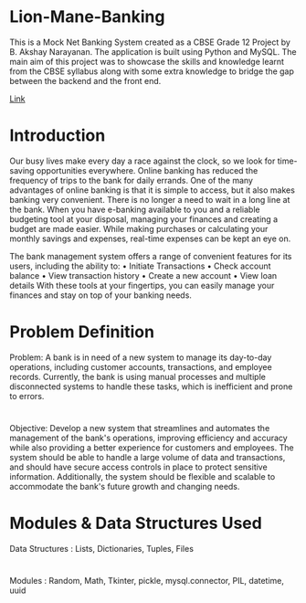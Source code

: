 # Lion-Mane-Banking 
This is a Mock Net Banking System created as a CBSE Grade 12 Project by B. Akshay Narayanan. 
The application is built using Python and MySQL. 
The main aim of this project was to showcase the skills and knowledge learnt
from the CBSE syllabus along with some extra knowledge to bridge the gap between the backend and the front end.

[Link](https://github.com/NarayanAkshay11/Lion-Mane-Banking)

# Introduction
Our busy lives make every day a race against the clock, so we look for time-saving
opportunities everywhere. Online banking has reduced the frequency of trips to the bank
for daily errands.
One of the many advantages of online banking is that it is simple to access, but it also
makes banking very convenient. There is no longer a need to wait in a long line at the
bank. When you have e-banking available to you and a reliable budgeting tool at your
disposal, managing your finances and creating a budget are made easier. While making
purchases or calculating your monthly savings and expenses, real-time expenses can be
kept an eye on.

The bank management system offers a range of convenient features for its users,
including the ability to:
• Initiate Transactions
• Check account balance
• View transaction history
• Create a new account
• View loan details
With these tools at your fingertips, you can easily manage your finances and stay on top
of your banking needs.

# Problem Definition
Problem: A bank is in need of a new system to manage its day-to-day operations, including
customer accounts, transactions, and employee records. Currently, the bank is using
manual processes and multiple disconnected systems to handle these tasks, which is
inefficient and prone to errors.
# 
Objective: Develop a new system that streamlines and automates the management of the
bank's operations, improving efficiency and accuracy while also providing a better
experience for customers and employees. The system should be able to handle a large
volume of data and transactions, and should have secure access controls in place to protect
sensitive information. Additionally, the system should be flexible and scalable to
accommodate the bank's future growth and changing needs.

# Modules & Data Structures Used
Data Structures : Lists, Dictionaries, Tuples, Files
#
Modules : Random, Math, Tkinter, pickle, mysql.connector, PIL, datetime, uuid


